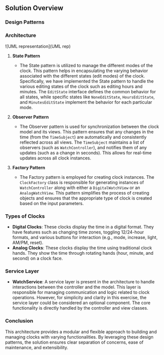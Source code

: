 ## Solution Overview

### Design Patterns

### **Architecture**
![UML representation](UML rep)


1. **State Pattern**

   - The State pattern is utilized to manage the different modes of the clock. This pattern helps in encapsulating the varying behavior associated with the different states (edit modes) of the clock. Specifically, we have implemented the State pattern to handle the various editing states of the clock such as editing hours and minutes. The `EditState` interface defines the common behavior for all states, while specific states like `NoneEditState`, `HoursEditState`, and `MinutesEditState` implement the behavior for each particular mode.

2. **Observer Pattern**

   - The Observer pattern is used for synchronization between the clock model and its views. This pattern ensures that any changes in the time (from the `TimeSubject`) are automatically and consistently reflected across all views. The `TimeSubject` maintains a list of observers (such as `WatchController`), and notifies them of any updates (such as a change in seconds). This allows for real-time updates across all clock instances.

3. **Factory Pattern**
   - The Factory pattern is employed for creating clock instances. The `ClockFactory` class is responsible for generating instances of `WatchController` along with either a `DigitalWatchView` or an `AnalogWatchView`. This pattern simplifies the process of creating objects and ensures that the appropriate type of clock is created based on the input parameters.

### Types of Clocks

- **Digital Clocks**: These clocks display the time in a digital format. They have features such as changing time zones, toggling 12/24-hour formats, and various buttons for interaction (e.g., mode, increase, light, AM/PM, reset).
- **Analog Clocks**: These clocks display the time using traditional clock hands. They show the time through rotating hands (hour, minute, and second) on a clock face.

### Service Layer

- **WatchService**: A service layer is present in the architecture to handle interactions between the controller and the model. This layer is responsible for managing communication and logic related to clock operations. However, for simplicity and clarity in this exercise, the service layer could be considered an optional component. The core functionality is directly handled by the controller and view classes.

### Conclusion

This architecture provides a modular and flexible approach to building and managing clocks with varying functionalities. By leveraging these design patterns, the solution ensures clear separation of concerns, ease of maintenance, and extensibility.
